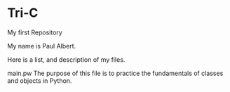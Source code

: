 # Tri-C
My first Repository

My name is Paul Albert.

Here is a list, and description of my files.

  main.pw   The purpose of this file is to practice the fundamentals of classes and objects in Python.
  
